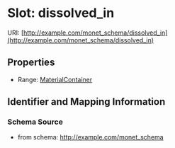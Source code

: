 # Slot: dissolved_in

URI: [http://example.com/monet_schema/dissolved_in](http://example.com/monet_schema/dissolved_in)



<!-- no inheritance hierarchy -->


## Properties

 * Range: [MaterialContainer](MaterialContainer.md)



## Identifier and Mapping Information







### Schema Source


* from schema: http://example.com/monet_schema



